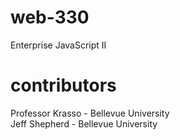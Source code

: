 # web-330
Enterprise JavaScript II
# contributors
Professor Krasso - Bellevue University  
Jeff Shepherd - Bellevue University

